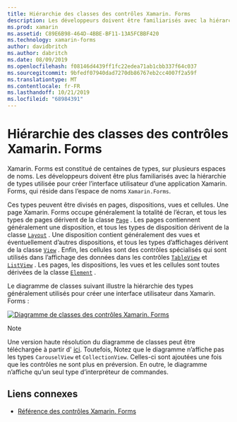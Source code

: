 ```yaml
---
title: Hiérarchie des classes des contrôles Xamarin. Forms
description: Les développeurs doivent être familiarisés avec la hiérarchie de types utilisée pour créer l’interface utilisateur d’une application Xamarin. Forms.
ms.prod: xamarin
ms.assetid: C89E6B98-464D-4BBE-BF11-13A5FCBBF420
ms.technology: xamarin-forms
author: davidbritch
ms.author: dabritch
ms.date: 08/09/2019
ms.openlocfilehash: f08146d4439ff1fc22edea71ab1cbb337f64c037
ms.sourcegitcommit: 9bfedf07940dad7270db86767eb2cc4007f2a59f
ms.translationtype: MT
ms.contentlocale: fr-FR
ms.lasthandoff: 10/21/2019
ms.locfileid: "68984391"
---
```

# <a name="xamarinforms-controls-class-hierarchy"></a>Hiérarchie des classes des contrôles Xamarin. Forms

Xamarin. Forms est constitué de centaines de types, sur plusieurs espaces de noms. Les développeurs doivent être plus familiarisés avec la hiérarchie de types utilisée pour créer l’interface utilisateur d’une application Xamarin. Forms, qui réside dans l’espace de noms `Xamarin.Forms`.

Ces types peuvent être divisés en pages, dispositions, vues et cellules. Une page Xamarin. Forms occupe généralement la totalité de l’écran, et tous les types de pages dérivent de la classe [`Page`](xref:Xamarin.Forms.Page) . Les pages contiennent généralement une disposition, et tous les types de disposition dérivent de la classe [`Layout`](xref:Xamarin.Forms.Layout) . Une disposition contient généralement des vues et éventuellement d’autres dispositions, et tous les types d’affichages dérivent de la classe [`View`](xref:Xamarin.Forms.View) . Enfin, les cellules sont des contrôles spécialisés qui sont utilisés dans l’affichage des données dans les contrôles [`TableView`](xref:Xamarin.Forms.TableView) et [`ListView`](xref:Xamarin.Forms.ListView) . Les pages, les dispositions, les vues et les cellules sont toutes dérivées de la classe [`Element`](xref:Xamarin.Forms.Element) .

Le diagramme de classes suivant illustre la hiérarchie des types généralement utilisés pour créer une interface utilisateur dans Xamarin. Forms :

[![Diagramme de classes des contrôles Xamarin. Forms](class-hierarchy-images/class-diagram.png "Diagramme de classes des contrôles Xamarin. Forms")](class-hierarchy-images/class-diagram-large.png#lightbox "Diagramme de classes des contrôles Xamarin. Forms")

> [!NOTE]
> Une version haute résolution du diagramme de classes peut être téléchargée à partir d' [ici](class-hierarchy-images/class-diagram-high-resolution.png). Toutefois, Notez que le diagramme n’affiche pas les types `CarouselView` et `CollectionView`. Celles-ci sont ajoutées une fois que les contrôles ne sont plus en préversion. En outre, le diagramme n’affiche qu’un seul type d’interpréteur de commandes.

## <a name="related-links"></a>Liens connexes

- [Référence des contrôles Xamarin. Forms](~/xamarin-forms/user-interface/controls/index.md)
